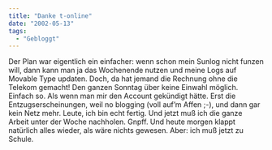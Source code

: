 ```yaml
---
title: "Danke t-online"
date: "2002-05-13"
tags:
  - "Gebloggt"
---
```


Der Plan war eigentlich ein einfacher: wenn schon mein Sunlog nicht funzen will, dann kann man ja das Wochenende nutzen und meine Logs auf Movable Type updaten. Doch, da hat jemand die Rechnung ohne die Telekom gemacht! Den ganzen Sonntag über keine Einwahl möglich. Einfach so. Als wenn man mir den Account gekündigt hätte. Erst die Entzugserscheinungen, weil no blogging (voll auf’m Affen ;-), und dann gar kein Netz mehr. Leute, ich bin echt fertig. Und jetzt muß ich die ganze Arbeit unter der Woche nachholen. Gnpff. Und heute morgen klappt natürlich alles wieder, als wäre nichts gewesen. Aber: ich muß jetzt zu Schule.

